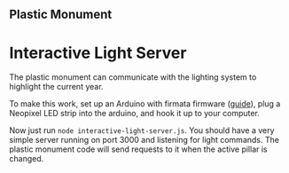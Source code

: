 Plastic Monument
----------------




Interactive Light Server
========================

The plastic monument can communicate with the lighting system to highlight the current year.

To make this work, set up an Arduino with firmata firmware ([guide](http://jeanmarc.skopek.ca/posts/programming/2019/11/09/controlling-leds-in-your-program.html)), plug a Neopixel LED strip into the arduino, and hook it up to your computer.

Now just run `node interactive-light-server.js`. You should have a very simple server running on port 3000 and listening for light commands. The plastic monument code will send requests to it when the active pillar is changed.

